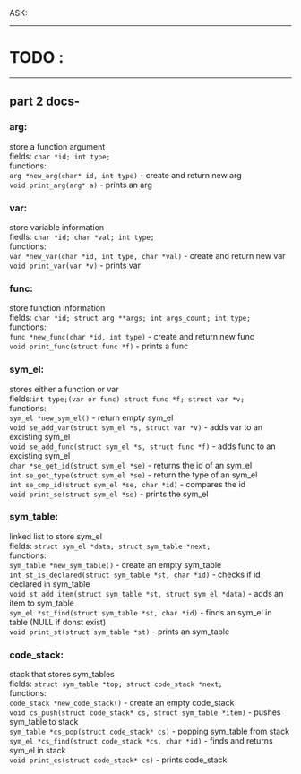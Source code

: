ASK:

---

# TODO :

---

## part 2 docs-

### arg:

store a function argument  
fields: `char *id; int type;`  
functions:  
`arg *new_arg(char* id, int type)` - create and return new arg  
`void print_arg(arg* a)` - prints an arg

### var:

store variable information  
fiedls: `char *id; char *val; int type;`  
functions:  
`var *new_var(char *id, int type, char *val)` - create and return new var  
`void print_var(var *v)` - prints var

### func:

store function information  
fields: `char *id; struct arg **args; int args_count; int type;`  
functions:  
`func *new_func(char *id, int type)` - create and return new func  
`void print_func(struct func *f)` - prints a func

### sym_el:

stores either a function or var  
fields:`int type;(var or func) struct func *f; struct var *v;`  
functions:  
`sym_el *new_sym_el()` - return empty sym_el  
`void se_add_var(struct sym_el *s, struct var *v)` - adds var to an excisting sym_el  
`void se_add_func(struct sym_el *s, struct func *f)` - adds func to an excisting sym_el  
`char *se_get_id(struct sym_el *se)` - returns the id of an sym_el  
`int se_get_type(struct sym_el *se)` - return the type of an sym_el  
`int se_cmp_id(struct sym_el *se, char *id)` - compares the id  
`void print_se(struct sym_el *se)` - prints the sym_el

### sym_table:

linked list to store sym_el  
fields: `struct sym_el *data; struct sym_table *next;`  
functions:  
`sym_table *new_sym_table()` - create an empty sym_table  
`int st_is_declared(struct sym_table *st, char *id)` - checks if id declared in sym_table  
`void st_add_item(struct sym_table *st, struct sym_el *data)` - adds an item to sym_table  
`sym_el *st_find(struct sym_table *st, char *id)` - finds an sym_el in table (NULL if donst exist)  
`void print_st(struct sym_table *st)` - prints an sym_table

### code_stack:

stack that stores sym_tables  
fields: `struct sym_table *top; struct code_stack *next;`  
functions:  
`code_stack *new_code_stack()` - create an empty code_stack  
`void cs_push(struct code_stack* cs, struct sym_table *item)` - pushes sym_table to stack  
`sym_table *cs_pop(struct code_stack* cs)` - popping sym_table from stack  
`sym_el *cs_find(struct code_stack *cs, char *id)` - finds and returns sym_el in stack  
`void print_cs(struct code_stack* cs)` - prints code_stack
